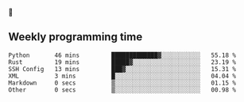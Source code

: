 🐸

## Weekly programming time
<!--START_SECTION:waka-->

```text
Python       46 mins         █████████████▓░░░░░░░░░░░   55.18 %
Rust         19 mins         █████▓░░░░░░░░░░░░░░░░░░░   23.19 %
SSH Config   13 mins         ███▓░░░░░░░░░░░░░░░░░░░░░   15.31 %
XML          3 mins          █░░░░░░░░░░░░░░░░░░░░░░░░   04.04 %
Markdown     0 secs          ▒░░░░░░░░░░░░░░░░░░░░░░░░   01.15 %
Other        0 secs          ▒░░░░░░░░░░░░░░░░░░░░░░░░   00.98 %
```

<!--END_SECTION:waka-->
